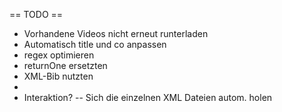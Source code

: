 == TODO ==

 - Vorhandene Videos nicht erneut runterladen
 - Automatisch title und co anpassen
 - regex optimieren
 - returnOne ersetzten
 - XML-Bib nutzten
 - 
 - Interaktion?
 -- Sich die einzelnen XML Dateien autom. holen
